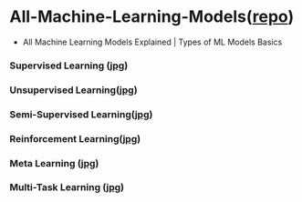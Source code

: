 # All-Machine-Learning-Models([repo](https://github.com/Emadabdelhamied/All-Machine-Learning-Models))
- All Machine Learning Models Explained | Types of ML Models Basics
### Supervised Learning ([jpg](https://github.com/Emadabdelhamied/All-Machine-Learning-Models/blob/master/FB_IMG_1599219111651.jpg))
### Unsupervised Learning([jpg](https://github.com/Emadabdelhamied/All-Machine-Learning-Models/blob/master/FB_IMG_1599219083674.jpg))
### Semi-Supervised Learning([jpg](https://github.com/Emadabdelhamied/All-Machine-Learning-Models/blob/master/FB_IMG_1599219116570.jpg))
### Reinforcement Learning([jpg](https://github.com/Emadabdelhamied/All-Machine-Learning-Models/blob/master/FB_IMG_1599219119533.jpg))
### Meta Learning ([jpg](https://github.com/Emadabdelhamied/All-Machine-Learning-Models/blob/master/FB_IMG_1599219121514.jpg))
### Multi-Task Learning ([jpg](https://github.com/Emadabdelhamied/All-Machine-Learning-Models/blob/master/FB_IMG_1599219123508.jpg))
